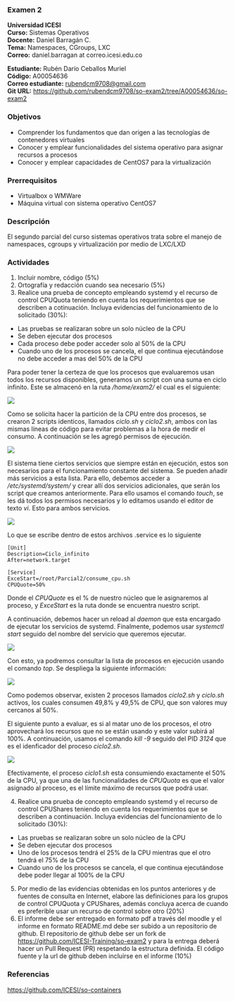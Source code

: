### Examen 2
**Universidad ICESI**  
**Curso:** Sistemas Operativos  
**Docente:** Daniel Barragán C.  
**Tema:** Namespaces, CGroups, LXC  
**Correo:** daniel.barragan at correo.icesi.edu.co  

**Estudiante:** Rubén Darío Ceballos Muriel  
**Código:** A00054636  
**Correo estudiante:** rubendcm9708@gmail.com  
**Git URL:** https://github.com/rubendcm9708/so-exam2/tree/A00054636/so-exam2

### Objetivos
* Comprender los fundamentos que dan origen a las tecnologías de contenedores virtuales
* Conocer y emplear funcionalidades del sistema operativo para asignar recursos a procesos
* Conocer y emplear capacidades de CentOS7 para la virtualización

### Prerrequisitos
* Virtualbox o WMWare
* Máquina virtual con sistema operativo CentOS7

### Descripción
El segundo parcial del curso sistemas operativos trata sobre el manejo de namespaces, cgroups y virtualización por medio de LXC/LXD

### Actividades
1. Incluir nombre, código (5%)
2. Ortografía y redacción cuando sea necesario (5%)
3. Realice una prueba de concepto empleando systemd y el recurso de control CPUQuota teniendo en cuenta los requerimientos que se describen a cotinuación. Incluya evidencias del funcionamiento de lo solicitado (30%):
 * Las pruebas se realizaran sobre un solo núcleo de la CPU
 * Se deben ejecutar dos procesos
 * Cada proceso debe poder acceder solo al 50% de la CPU
 * Cuando uno de los procesos se cancela, el que continua ejecutándose no debe acceder a mas del 50% de la CPU

 
Para poder tener la certeza de que los procesos que evaluaremos usan todos los recursos disponibles, generamos un script con una suma en ciclo infinito. Este se almacenó en la ruta */home/exam2/* el cual es el siguiente:

![][1]  

Como se solicita hacer la partición de la CPU entre dos procesos, se crearon 2 scripts identicos, llamados *ciclo.sh* y *ciclo2.sh*, ambos con las mismas líneas de código para evitar problemas a la hora de medir el consumo. A continuación se les agregó permisos de ejecución.

![][2]  

El sistema tiene ciertos servicios que siempre están en ejecución, estos son necesarios para el funcionamiento constante del sistema. Se pueden añadir más servicios a esta lista. Para ello, debemos acceder a */etc/systemd/system/* y crear allí dos servicios adicionales, que serán los script que creamos anteriormente. Para ello usamos el comando *touch*, se les dá todos los permisos necesarios y lo editamos usando el editor de texto *vi*. Esto para ambos servicios.

![][3] 

Lo que se escribe dentro de estos archivos .service es lo siguiente

```
[Unit]
Description=Ciclo_infinito
After=network.target

[Service]
ExceStart=/root/Parcial2/consume_cpu.sh
CPUQuote=50%
```
Donde el *CPUQuote* es el % de nuestro núcleo que le asignaremos al proceso, y *ExceStart* es la ruta donde se encuentra nuestro script.

A continuación, debemos hacer un reload al *daemon* que esta encargado de ejecutar los servicios de systemd. Finalmente, podemos usar *systemctl start* seguido del nombre del servicio que queremos ejecutar.

![][4]

Con esto, ya podremos consultar la lista de procesos en ejecución usando el comando *top*. Se despliega la siguiente información:

![][5]

Como podemos observar, existen 2 procesos llamados *ciclo2.sh* y *ciclo.sh* activos, los cuales consumen 49,8% y 49,5% de CPU, que son valores muy cercanos al 50%.

El siguiente punto a evaluar, es si al matar uno de los procesos, el otro aprovechará los recursos que no se están usando y este valor subirá al 100%. A continuación, usamos el comando *kill -9* seguido del PID *3124* que es el idenficador del proceso *ciclo2.sh*.

![][6]

Efectivamente, el proceso *ciclo1.sh* esta consumiendo exactamente el 50% de la CPU, ya que una de las funcionalidades de *CPUQuota* es que el valor asignado al proceso, es el límite máximo de recursos que podrá usar. 
 
4.  Realice una prueba de concepto empleando systemd y el recurso de control CPUShares teniendo en cuenta los requerimientos que se describen a continuación. Incluya evidencias del funcionamiento de lo solicitado (30%):
 * Las pruebas se realizaran sobre un solo núcleo de la CPU
 * Se deben ejecutar dos procesos
 * Uno de los procesos tendrá el 25% de la CPU mientras que el otro tendrá el 75% de la CPU
 * Cuando uno de los procesos se cancela, el que continua ejecutándose debe poder llegar al 100% de la CPU
5. Por medio de las evidencias obtenidas en los puntos anteriores y de fuentes de consulta en Internet, elabore las definiciones para los grupos de control CPUQuota y CPUShares, además concluya acerca de cuando es preferible usar un recurso de control sobre otro (20%)
6. El informe debe ser entregado en formato pdf a través del moodle y el informe en formato README.md debe ser subido a un repositorio de github. El repositorio de github debe ser un fork de https://github.com/ICESI-Training/so-exam2 y para la entrega deberá hacer un Pull Request (PR) respetando la estructura definida. El código fuente y la url de github deben incluirse en el informe (10%)  

### Referencias
https://github.com/ICESI/so-containers

[1]: images/proceso.PNG
[2]: images/procesos.PNG
[3]: images/cpuquote.PNG
[4]: images/cpuquote_inicio_procesos.PNG
[5]: images/cpuquote_top_procesos.PNG
[6]: images/cpuquote_top_proceso1.PNG
[7]: images/cpushares.PNG
[8]: images/cpushares_inicio_procesos.PNG
[9]: images/cpushares_top_procesos.PNG
[10]: images/cpushares_top_proceso1.PNG
